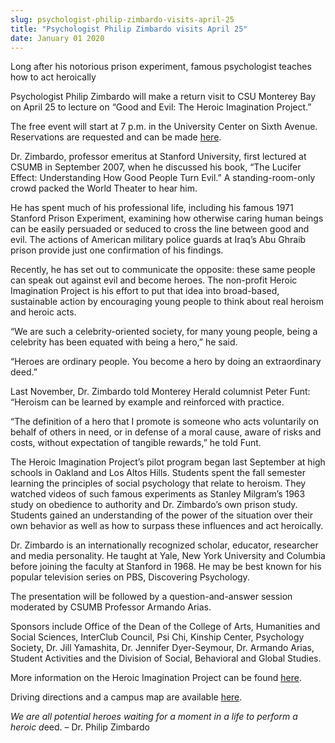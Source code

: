 ```yaml
---
slug: psychologist-philip-zimbardo-visits-april-25
title: "Psychologist Philip Zimbardo visits April 25"
date: January 01 2020
---
```


 
<p>
  Long after his notorious prison experiment, famous psychologist teaches how to
  act heroically
</p>
<p>
  Psychologist Philip Zimbardo will make a return visit to CSU Monterey Bay on
  April 25 to lecture on “Good and Evil: The Heroic Imagination Project.”
</p>
<p>
  The free event will start at 7 p.m. in the University Center on Sixth Avenue.
  Reservations are requested and can be made
  <a
    href="https://spreadsheets.google.com/viewform?hl=en&amp;formkey=dEVYeDZsamd5R0QwODE5cENmSnUzb0E6MA#gid=0"
    >here</a
  >.
</p>
<p>
  Dr. Zimbardo, professor emeritus at Stanford University, first lectured at
  CSUMB in September 2007, when he discussed his book, “The Lucifer Effect:
  Understanding How Good People Turn Evil.” A standing-room-only crowd packed
  the World Theater to hear him.
</p>
<p>
  He has spent much of his professional life, including his famous 1971 Stanford
  Prison Experiment, examining how otherwise caring human beings can be easily
  persuaded or seduced to cross the line between good and evil. The actions of
  American military police guards at Iraq’s Abu Ghraib prison provide just one
  confirmation of his findings.
</p>
<p>
  Recently, he has set out to communicate the opposite: these same people can
  speak out against evil and become heroes. The non-profit Heroic Imagination
  Project is his effort to put that idea into broad-based, sustainable action by
  encouraging young people to think about real heroism and heroic acts.
</p>
<p>
  “We are such a celebrity-oriented society, for many young people, being a
  celebrity has been equated with being a hero,” he said.
</p>
<p>
  “Heroes are ordinary people. You become a hero by doing an extraordinary
  deed.”
</p>
<p>
  Last November, Dr. Zimbardo told Monterey Herald columnist Peter Funt:
  “Heroism can be learned by example and reinforced with practice.
</p>
<p>
  “The definition of a hero that I promote is someone who acts voluntarily on
  behalf of others in need, or in defense of a moral cause, aware of risks and
  costs, without expectation of tangible rewards,” he told Funt.
</p>
<p>
  The Heroic Imagination Project’s pilot program began last September at high
  schools in Oakland and Los Altos Hills. Students spent the fall semester
  learning the principles of social psychology that relate to heroism. They
  watched videos of such famous experiments as Stanley Milgram’s 1963 study on
  obedience to authority and Dr. Zimbardo’s own prison study. Students gained an
  understanding of the power of the situation over their own behavior as well as
  how to surpass these influences and act heroically.
</p>
<p>
  Dr. Zimbardo is an internationally recognized scholar, educator, researcher
  and media personality. He taught at Yale, New York University and Columbia
  before joining the faculty at Stanford in 1968. He may be best known for his
  popular television series on PBS, Discovering Psychology.
</p>
<p>
  The presentation will be followed by a question-and-answer session moderated
  by CSUMB Professor Armando Arias.
</p>
<p>
  Sponsors include Office of the Dean of the College of Arts, Humanities and
  Social Sciences, InterClub Council, Psi Chi, Kinship Center, Psychology
  Society, Dr. Jill Yamashita, Dr. Jennifer Dyer-Seymour, Dr. Armando Arias,
  Student Activities and the Division of Social, Behavioral and Global Studies.
</p>
<p>
  More information on the Heroic Imagination Project can be found
  <a href="//www.heroicimagination.org">here</a>.
</p>
<p>
  Driving directions and a campus map are available
  <a href="https://csumb.edu/map">here</a>.
</p>
<p>
  <em
    >We are all potential heroes waiting for a moment in a life to perform a
    heroic d</em
  >eed. – Dr. Philip Zimbardo
</p>
 
